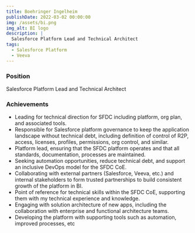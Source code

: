 ```yaml
---
title: Boehringer Ingelheim
publishDate: 2022-03-02 00:00:00
img: /assets/bi.png
img_alt: BI logo
description: |
  Salesforce Platform Lead and Technical Architect
tags:
  - Salesforce Platform
  - Veeva
---
```


### Position

Salesforce Platform Lead and Technical Architect

### Achievements

- Leading for technical direction for SFDC including platform, org plan, and associated tools.
- Responsible for Salesforce platform governance to keep the application landscape without technical debt, including definition of control of R2P, access, licenses, profiles, permissions, org control, and similar.
- Platform lead, ensuring that the SFDC platform operates and that all standards, documentation, processes are maintained.
- Seeking automation opportunities, reduce technical debt, and support an inclusive DevOps model for the SFDC CoE.
- Collaborating with external partners (Salesforce, Veeva, etc.) and internal stakeholders to form trusted partnerships to build consistent growth of the platform in BI.
- Point of reference for technical skills within the SFDC CoE, supporting them with my technical experience and knowledge.
- Engaging with solution architecture of new apps, including the collaboration with enterprise and functional architecture teams.
- Developing the platform with supporting tools such as automation, improved processes, etc